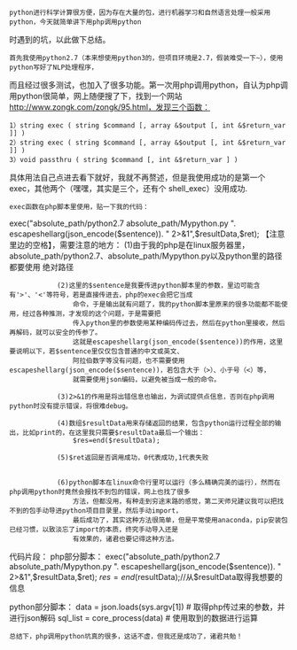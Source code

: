 	python进行科学计算很方便，因为存在大量的包，进行机器学习和自然语言处理一般采用python，今天就简单讲下用php调用python
时遇到的坑，以此做下总结。


	首先我使用python2.7（本来想使用python3的，但项目环境是2.7，假装难受一下~），使用python写好了NLP处理程序，
而且经过很多测试，也加入了很多功能。第一次用php调用python，自认为php调用python很简单，网上随便搜了下，找到一个网站
http://www.zongk.com/zongk/95.html，发现三个函数：

	1）string exec ( string $command [, array &$output [, int &$return_var ]] )
	2）string exec ( string $command [, array &$output [, int &$return_var ]] )
	3）void passthru ( string $command [, int &$return_var ] )
	
具体用法自己点进去看下就好，我就不再赘述，但是我使用成功的是第一个exec，其他两个（嘿嘿，其实是三个，还有个
shell_exec）没用成功.


	exec函数在php脚本里使用，贴一下我的代码：
exec("absolute_path/python2.7  absolute_path/Mypython.py ". escapeshellarg(json_encode($sentence)). " 2>&1",$resultData,$ret);
【注意里边的空格】，需要注意的地方：
				(1)由于我的php是在linux服务器里，absolute_path/python2.7、absolute_path/Mypython.py以及python里的路径都要使用
					绝对路径
					
				(2)这里的$sentence是我要传进python脚本里的参数，里边可能含有'>'、'<'等符号，若是直接传进去，php的exec会把它当成
					命令，于是输出就有问题了，我的python脚本里原来的很多功能都不能使用，经过各种推测，才发现的这个问题，于是需要把
					传入python里的参数使用某种编码传过去，然后在python里接收，然后再解码，就可以安全的传参了。
					这就是escapeshellarg(json_encode($sentence))的作用，这里要说明以下，若$sentence里仅仅包含普通的中文或英文、
					阿拉伯数字等没有问题，也不需要使用escapeshellarg(json_encode($sentence))，若包含大于（>）、小于号（<）等，
					就需要使用json编码，以避免被当成一般的命令。
					
				(3)2>&1的作用是将出错信息也输出，为调试提供点信息，否则在php调用python时没有提示错误，将很难debug。
				
				(4)数组$resultData用来存储返回的结果，包含python运行过程全部的输出，比如print的，在这里我只需要$resultData最后一个输出：
					$res=end($resultData);	
					
				(5)$ret返回是否调用成功，0代表成功,1代表失败
				
				
				(6)python脚本在linux命令行里可以运行（多么精确完美的运行），然而在php调用python时竟然会报找不到包的错误，网上也找了很多
				    方法，但都没用，有种走到穷途末路的感觉，第二天师兄建议我可以把找不到的包手动导进python项目目录里，然后手动import，
					最后成功了，其实这种方法很简单，但是平常使用anaconda，pip安装包已经习惯，以致淡忘了import的本质，终究手动导入还是
					有效果的，诸君也要记得这种方法。
	
代码片段：
php部分脚本：
	exec("absolute_path/python2.7  absolute_path/Mypython.py ". escapeshellarg(json_encode($sentence)). " 2>&1",$resultData,$ret);
	$res=end($resultData);//从$resultData取得我想要的信息

python部分脚本：
	data = json.loads(sys.argv[1])  # 取得php传过来的参数，并进行json解码
	sql_list = core_process(data)  # 使用取到的数据进行运算
	
	总结下，php调用python坑真的很多，这话不虚，但我还是成功了，诸君共勉！

	
